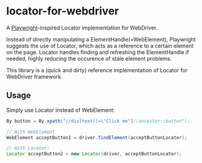 # locator-for-webdriver

A [Playwright](https://github.com/microsoft/playwright)-inspired Locator implementation for WebDriver.

Instead of directly manipulating a ElementHandle(=WebElement), Playwright suggests the use of Locator, which acts as a reference to a certain element on the page.
Locator handles finding and refreshing the ElementHandle if needed, highly reducing the occurence of stale element problems. 

This library is a (quick and dirty) reference implementation of Locator for WebDriver framework.

## Usage

Simply use Locator instead of WebElement:
```java
By button = By.xpath("//div[text()=\"Click me"]//ancestor::button");

// With WebElement
WebElement acceptButton1 = driver.findElement(acceptButtonLocator);

// With Locator:
Locator acceptButton2 = new Locator(driver, acceptButtonLocator);
```
